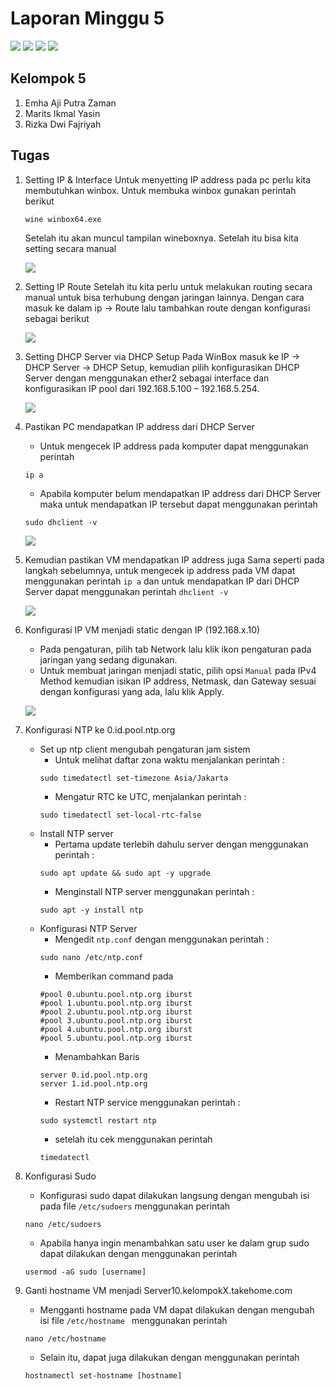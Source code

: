 # Laporan Minggu 5
![](https://img.shields.io/badge/GitHub-100000?style=for-the-badge&logo=github&logoColor=white)
![](https://img.shields.io/badge/Ubuntu-E95420?style=for-the-badge&logo=ubuntu&logoColor=white)
![](https://img.shields.io/badge/Debian-A81D33?style=for-the-badge&logo=debian&logoColor=white)
![](https://img.shields.io/badge/VirtualBox-21416b?style=for-the-badge&logo=VirtualBox&logoColor=white)

## Kelompok 5
1. Emha Aji Putra Zaman
2. Marits Ikmal Yasin
3. Rizka Dwi Fajriyah

## Tugas
1. Setting IP & Interface
   Untuk menyetting IP address pada pc perlu kita membutuhkan winbox. Untuk membuka winbox gunakan perintah berikut
    ```
    wine winbox64.exe
    ```
    Setelah itu akan muncul tampilan wineboxnya. Setelah itu bisa kita setting secara manual

    ![](source/1.jpeg)
2. Setting IP Route 
   Setelah itu kita perlu untuk melakukan routing secara manual untuk bisa terhubung dengan jaringan lainnya. Dengan cara masuk ke dalam ip -> Route lalu tambahkan route dengan konfigurasi sebagai berikut


   ![](source/2.jpeg)
3. Setting DHCP Server via DHCP Setup
   Pada WinBox masuk ke IP → DHCP Server → DHCP Setup, kemudian pilih konfigurasikan DHCP Server dengan menggunakan ether2 sebagai interface dan konfigurasikan IP pool dari 192.168.5.100 – 192.168.5.254.

   ![](source/3.jpeg)
4. Pastikan PC mendapatkan IP address dari DHCP Server
   - Untuk mengecek IP address pada komputer dapat menggunakan perintah 
   ```
   ip a
   ```
   - Apabila komputer belum mendapatkan IP address dari DHCP Server maka untuk mendapatkan IP tersebut dapat menggunakan perintah 
   ```
   sudo dhclient -v
   ```
   
   ![](source/4.jpeg)
5. Kemudian pastikan VM mendapatkan IP address juga
   Sama seperti pada langkah sebelumnya, untuk mengecek ip address pada VM dapat menggunakan perintah `ip a` dan untuk mendapatkan IP dari DHCP Server dapat menggunakan perintah `dhclient -v`

   ![](source/4.jpeg)
6. Konfigurasi IP VM menjadi static dengan IP (192.168.x.10)
   - Pada pengaturan, pilih tab Network lalu klik ikon pengaturan pada jaringan yang sedang digunakan.
   - Untuk membuat jaringan menjadi static, pilih opsi `Manual` pada IPv4 Method kemudian isikan IP address, Netmask, dan Gateway sesuai dengan konfigurasi yang ada, lalu klik Apply.
   
   ![](source/6.jpeg)
7. Konfigurasi NTP ke 0.id.pool.ntp.org
   - Set up ntp client mengubah pengaturan jam sistem
     - Untuk melihat daftar zona waktu menjalankan perintah : 
     ```
     sudo timedatectl set-timezone Asia/Jakarta
     ```
     - Mengatur RTC ke UTC, menjalankan perintah : 
     ```
     sudo timedatectl set-local-rtc-false
     ```
   - Install NTP server
     - Pertama update terlebih dahulu server dengan menggunakan perintah : 
     ```
     sudo apt update && sudo apt -y upgrade
     ```
     - Menginstall NTP server menggunakan perintah :
     ```
     sudo apt -y install ntp
     ``` 
   - Konfigurasi NTP Server
     - Mengedit `ntp.conf` dengan menggunakan perintah :
     ```
     sudo nano /etc/ntp.conf
     ```
     - Memberikan command pada
     ```
     #pool 0.ubuntu.pool.ntp.org iburst 
     #pool 1.ubuntu.pool.ntp.org iburst 
     #pool 2.ubuntu.pool.ntp.org iburst
     #pool 3.ubuntu.pool.ntp.org iburst
     #pool 4.ubuntu.pool.ntp.org iburst
     #pool 5.ubuntu.pool.ntp.org iburst
     ```
     - Menambahkan Baris
     ```
     server 0.id.pool.ntp.org
     server 1.id.pool.ntp.org
     ```
     - Restart NTP service menggunakan perintah :
     ```
     sudo systemctl restart ntp
     ```
     - setelah itu cek menggunakan perintah
     ```
     timedatectl
     ```
     


8. Konfigurasi Sudo
   - Konfigurasi sudo dapat dilakukan langsung dengan mengubah isi pada file `/etc/sudoers` menggunakan perintah 
   ```
   nano /etc/sudoers
   ```
   - Apabila hanya ingin menambahkan satu user ke dalam grup sudo dapat dilakukan dengan menggunakan perintah 
   ```
   usermod -aG sudo [username]
   ```
9.  Ganti hostname VM menjadi Server10.kelompokX.takehome.com
    - Mengganti hostname pada VM dapat dilakukan dengan mengubah isi file 
    `/etc/hostname ` menggunakan perintah 
    ```
    nano /etc/hostname
    ```
    - Selain itu, dapat juga dilakukan dengan menggunakan perintah 
    ```
    hostnamectl set-hostname [hostname]
    ```
    